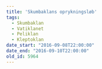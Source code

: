 ```yaml
---
title: 'Skumbaklans oprykningsløb'
tags:
  - Skumbaklan
  - Vatiklanet
  - Peliklan
  - Kleptoklan
date_start: "2016-09-08T22:00:00"
date_end: "2016-09-10T22:00:00"
old_id: 5964
---
```

